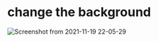 # change the background

![Screenshot from 2021-11-19 22-05-29](https://user-images.githubusercontent.com/92637957/142660825-f7943d32-b04c-4fb9-94d2-2db8fe2a4932.png)

